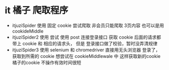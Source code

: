 # it 橘子 爬取程序
* itjuziSpider 使用 固定 cookie 尝试爬取 非会员只能爬取 3页内容     也可以是用cookideMiddle
* itjuziSpider2 使用 尝试 使用  post 连接登录接口 获取 cookie 后面的请求都带上 cookie 和 相应的请求头， 但是 登录接口做了校验，暂时没弄清规律
* itjuziSpider3 使用 selenium 和 chromedriver  直接用无头浏览器 登录了，  获取到所需的 cookie  想尝试在 cookieMiddlewale 中 这样获取新的cookie  橘子的cookie 不操作有效时间很短


